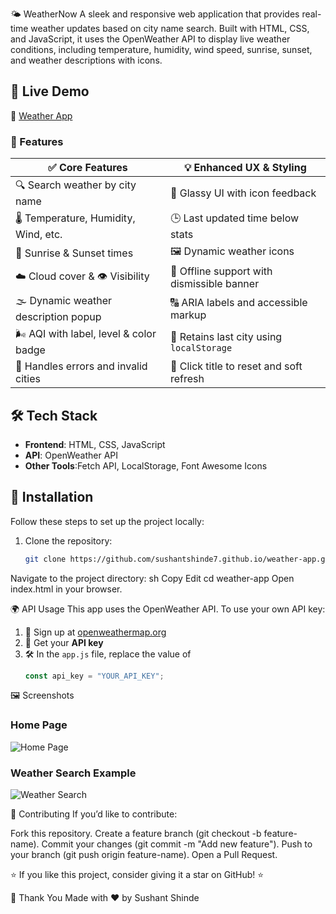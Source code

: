 🌤️ WeatherNow
A sleek and responsive web application that provides real-time weather updates based on city name search. Built with HTML, CSS, and JavaScript, it uses the OpenWeather API to display live weather conditions, including temperature, humidity, wind speed, sunrise, sunset, and weather descriptions with icons.

## 🚀 Live Demo
🔗 [Weather App](https://sushantshinde7.github.io/Weather-App/)
### 📌 Features

| ✅ Core Features                           | 💡 Enhanced UX & Styling                     |
|--------------------------------------------|-----------------------------------------------|
| 🔍 Search weather by city name             | 🎨 Glassy UI with icon feedback              |
| 🌡️ Temperature, Humidity, Wind, etc.       | 🕒 Last updated time below stats             |
| 🌇 Sunrise & Sunset times                  | 🖼️ Dynamic weather icons                     |
| ☁️ Cloud cover & 👁️ Visibility            | 📶 Offline support with dismissible banner   |
| 🌫️ Dynamic weather description popup       | 🔠 ARIA labels and accessible markup         |
| 🌬️ AQI with label, level & color badge     | 💾 Retains last city using `localStorage`    |
| 🚫 Handles errors and invalid cities       | 🔁 Click title to reset and soft refresh     |


## 🛠️ Tech Stack
- **Frontend**: HTML, CSS, JavaScript  
- **API**: OpenWeather API  
- **Other Tools**:Fetch API, LocalStorage, Font Awesome Icons  

## 🔧 Installation
Follow these steps to set up the project locally:

1. Clone the repository:
   ```sh
   git clone https://github.com/sushantshinde7.github.io/weather-app.git
Navigate to the project directory:
sh
Copy
Edit
cd weather-app
Open index.html in your browser.

🌍 API Usage
This app uses the OpenWeather API.
To use your own API key:
1. 🔑 Sign up at [openweathermap.org](https://openweathermap.org)
2. 🧾 Get your **API key**
3. 🛠️ In the `app.js` file, replace the value of  
   ```js
   const api_key = "YOUR_API_KEY";

🖼️ Screenshots
### Home Page  
![Home Page](screenshots/weather-homepage.png)

### Weather Search Example  
![Weather Search](screenshots/weather-app-search.png)


🤝 Contributing
If you’d like to contribute:

Fork this repository.
Create a feature branch (git checkout -b feature-name).
Commit your changes (git commit -m "Add new feature").
Push to your branch (git push origin feature-name).
Open a Pull Request.

⭐ If you like this project, consider giving it a star on GitHub! ⭐


🙏 Thank You
Made with ❤️ by Sushant Shinde
